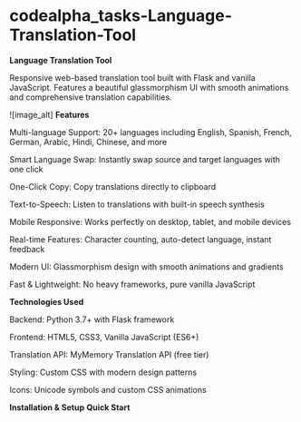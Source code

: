 # codealpha_tasks-Language-Translation-Tool
**Language Translation Tool**
  
Responsive web-based translation tool built with Flask and vanilla JavaScript. Features a beautiful glassmorphism UI with smooth animations and comprehensive translation capabilities.

![image_alt][](https://github.com/YahyaRae/CodeAlpha_LanguageTranslationAI/blob/ac0fccf37b5311f7f608091cd2371dddd71a1ed1/Screenshot%202025-08-19%20at%201.15.41%20PM.png)
**Features**

Multi-language Support: 20+ languages including English, Spanish, French, German, Arabic, Hindi, Chinese, and more

Smart Language Swap: Instantly swap source and target languages with one click

One-Click Copy: Copy translations directly to clipboard

Text-to-Speech: Listen to translations with built-in speech synthesis

Mobile Responsive: Works perfectly on desktop, tablet, and mobile devices

Real-time Features: Character counting, auto-detect language, instant feedback

Modern UI: Glassmorphism design with smooth animations and gradients

Fast & Lightweight: No heavy frameworks, pure vanilla JavaScript

**Technologies Used**

Backend: Python 3.7+ with Flask framework

Frontend: HTML5, CSS3, Vanilla JavaScript (ES6+)

Translation API: MyMemory Translation API (free tier)

Styling: Custom CSS with modern design patterns

Icons: Unicode symbols and custom CSS animations

**Installation & Setup**
**Quick Start**



